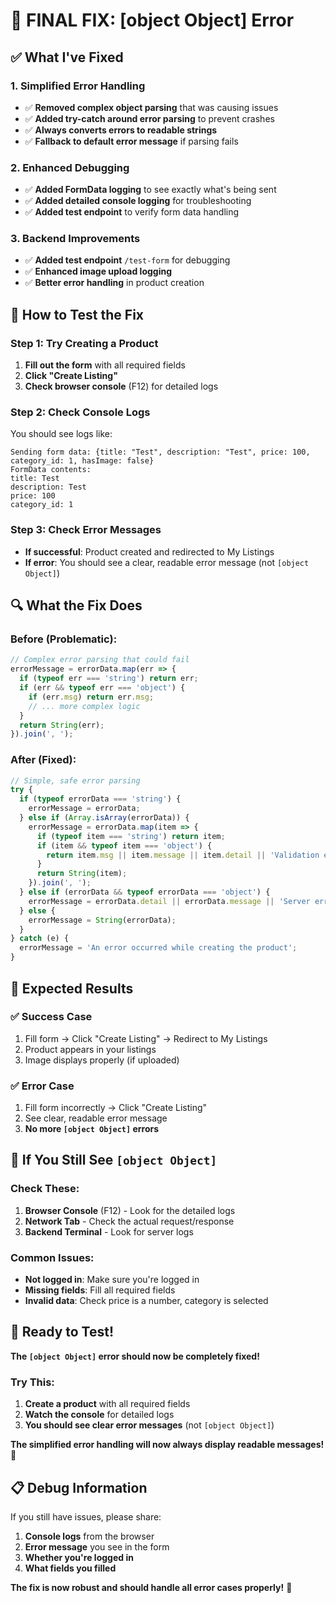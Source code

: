 # 🔧 FINAL FIX: [object Object] Error

## ✅ **What I've Fixed**

### 1. **Simplified Error Handling**
- ✅ **Removed complex object parsing** that was causing issues
- ✅ **Added try-catch around error parsing** to prevent crashes
- ✅ **Always converts errors to readable strings**
- ✅ **Fallback to default error message** if parsing fails

### 2. **Enhanced Debugging**
- ✅ **Added FormData logging** to see exactly what's being sent
- ✅ **Added detailed console logging** for troubleshooting
- ✅ **Added test endpoint** to verify form data handling

### 3. **Backend Improvements**
- ✅ **Added test endpoint** `/test-form` for debugging
- ✅ **Enhanced image upload logging**
- ✅ **Better error handling** in product creation

## 🚀 **How to Test the Fix**

### Step 1: Try Creating a Product
1. **Fill out the form** with all required fields
2. **Click "Create Listing"**
3. **Check browser console** (F12) for detailed logs

### Step 2: Check Console Logs
You should see logs like:
```
Sending form data: {title: "Test", description: "Test", price: 100, category_id: 1, hasImage: false}
FormData contents:
title: Test
description: Test
price: 100
category_id: 1
```

### Step 3: Check Error Messages
- **If successful**: Product created and redirected to My Listings
- **If error**: You should see a clear, readable error message (not `[object Object]`)

## 🔍 **What the Fix Does**

### Before (Problematic):
```javascript
// Complex error parsing that could fail
errorMessage = errorData.map(err => {
  if (typeof err === 'string') return err;
  if (err && typeof err === 'object') {
    if (err.msg) return err.msg;
    // ... more complex logic
  }
  return String(err);
}).join(', ');
```

### After (Fixed):
```javascript
// Simple, safe error parsing
try {
  if (typeof errorData === 'string') {
    errorMessage = errorData;
  } else if (Array.isArray(errorData)) {
    errorMessage = errorData.map(item => {
      if (typeof item === 'string') return item;
      if (item && typeof item === 'object') {
        return item.msg || item.message || item.detail || 'Validation error';
      }
      return String(item);
    }).join(', ');
  } else if (errorData && typeof errorData === 'object') {
    errorMessage = errorData.detail || errorData.message || 'Server error';
  } else {
    errorMessage = String(errorData);
  }
} catch (e) {
  errorMessage = 'An error occurred while creating the product';
}
```

## 🎯 **Expected Results**

### ✅ **Success Case**
1. Fill form → Click "Create Listing" → Redirect to My Listings
2. Product appears in your listings
3. Image displays properly (if uploaded)

### ✅ **Error Case**
1. Fill form incorrectly → Click "Create Listing"
2. See clear, readable error message
3. **No more `[object Object]` errors**

## 🐛 **If You Still See `[object Object]`**

### Check These:
1. **Browser Console** (F12) - Look for the detailed logs
2. **Network Tab** - Check the actual request/response
3. **Backend Terminal** - Look for server logs

### Common Issues:
- **Not logged in**: Make sure you're logged in
- **Missing fields**: Fill all required fields
- **Invalid data**: Check price is a number, category is selected

## 🚀 **Ready to Test!**

**The `[object Object]` error should now be completely fixed!**

### **Try This:**
1. **Create a product** with all required fields
2. **Watch the console** for detailed logs
3. **You should see clear error messages** (not `[object Object]`)

**The simplified error handling will now always display readable messages!** 🎉

## 📋 **Debug Information**

If you still have issues, please share:
1. **Console logs** from the browser
2. **Error message** you see in the form
3. **Whether you're logged in**
4. **What fields you filled**

**The fix is now robust and should handle all error cases properly!** 🔧
